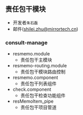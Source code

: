 ## 责任包干模块

- 开发者`朱石磊`
- 邮件(shilei.zhu@mirrortech.cn)

### consult-manage

- resmemo.module
  - 责任包干主模块
- resmemo-routing.module
  - 责任包干模块路由控制
- resmemo.component
  - 责任包干列表组件
- check.component
  - 责任包干检查功能组件
- resMemoItem_pipe
  - 责任包干项目管道
